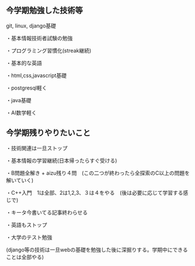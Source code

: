 ## 今学期勉強した技術等
git, linux, django基礎

・基本情報技術者試験の勉強

・プログラミング習慣化(streak継続)

・基本的な英語

・html,css,javascript基礎

・postgresql軽く

・java基礎

・AI数学軽く
## 今学期残りやりたいこと
・技術関連は一旦ストップ

・基本情報の学習継続(日本帰ったらすぐ受ける)

・B問題全解き + aizu残り４問　(この二つが終わったら全探索のC以上の問題を解いていく)

・C++入門　1は全部、2は1,2,3、３は４をやる　(後は必要に応じて学習する感じで)

・キータ今書いてる記事終わらせる

・英語もストップ

・大学のテスト勉強

(django等の技術は一旦webの基礎を勉強した後に深掘りする。学期中にできることは全部やる)

